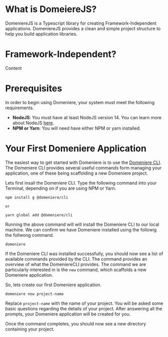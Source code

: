 # What is DomeiereJS?
DomeniereJS is a Typescript library for creating Framework-Independent applications. DomeniereJS provides a clean and simple project structure to help you build application libraries. 

# Framework-Independent?
Content

# Prerequisites
In order to begin using Domeniere, your system must meet the following requirements.
- **NodeJS**: You must have at least NodeJS version 14. You can learn more about NodeJS [here](https://nodejs.org/en/).
- **NPM or Yarn**: You will need have either NPM or yarn installed.

# Your First Domeniere Application
The easiest way to get started with Domeniere is to use the [Domeniere CLI](https://github.com/Perivel/domeniere-cli). The Domeniere CLI provides several useful commands form managing your application, one of these being scaffolding a new Domeniere project.

Lets first insall the Domeniere CLI. Type the following command into your Terminal, depending on if you are using NPM or Yarn.
```
npm install g @domeniere/cli

or

yarn global add @domeniere/cli
```
Running the above command will will install the Domeniere CLI to our local machine. We can confirm we have Domeniere installed using the followig the follwong command.
```
domeniere
```
If the Domeniere CLI was installed successfully, you should now see a list of available commands provided by the CLI. The command provides an overview of what the DomeniereCLI provides. The command we are particularly interested in is the `new` command, which scaffolds a new Domeniere application. 

So, lets create our first Domeniere application.
```
domeniere new project-name
```
Replace `project-name` with the name of your project. You will be asked some basic questions regarding the details of your project. After answering all the prompts, your Domeniere application will be created for you. 

Once the command completes, you should now see a new directory containing your project.